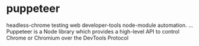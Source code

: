 # puppeteer
headless-chrome testing web developer-tools node-module automation. ... Puppeteer is a Node library which provides a high-level API to control Chrome or Chromium over the DevTools Protocol

